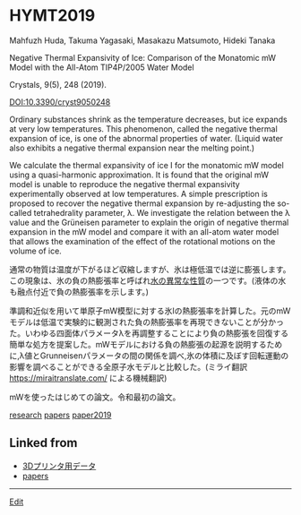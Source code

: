 # HYMT2019

Mahfuzh Huda, Takuma Yagasaki, Masakazu Matsumoto, Hideki Tanaka

Negative Thermal Expansivity of Ice: Comparison of the Monatomic mW Model with the All-Atom TIP4P/2005 Water Model

Crystals, 9(5), 248  (2019).

[DOI:10.3390/cryst9050248](http://doi.org/10.3390/cryst9050248)



Ordinary substances shrink as the temperature decreases, but ice expands at very low temperatures. This phenomenon, called the negative thermal expansion of ice, is one of the abnormal properties of water. (Liquid water also exhibits a negative thermal expansion near the melting point.)



We calculate the thermal expansivity of ice I for the monatomic mW model using a quasi-harmonic approximation. It is found that the original mW model is unable to reproduce the negative thermal expansivity experimentally observed at low temperatures. A simple prescription is proposed to recover the negative thermal expansion by re-adjusting the so-called tetrahedrality parameter, λ. We investigate the relation between the λ value and the Grüneisen parameter to explain the origin of negative thermal expansion in the mW model and compare it with an all-atom water model that allows the examination of the effect of the rotational motions on the volume of ice.



通常の物質は温度が下がるほど収縮しますが、氷は極低温では逆に膨張します。この現象は、氷の負の熱膨張率と呼ばれ[水の異常な性質](水の異常な性質.md)の一つです。(液体の水も融点付近で負の熱膨張率を示します。)



準調和近似を用いて単原子mW模型に対する氷Iの熱膨張率を計算した。元のmWモデルは低温で実験的に観測された負の熱膨張率を再現できないことが分かった。いわゆる四面体パラメータλを再調整することにより負の熱膨張を回復する簡単な処方を提案した。mWモデルにおける負の熱膨張の起源を説明するために,λ値とGrunneisenパラメータの間の関係を調べ,氷の体積に及ぼす回転運動の影響を調べることができる全原子水モデルと比較した。(ミライ翻訳 https://miraitranslate.com/ による機械翻訳)



mWを使ったはじめての論文。令和最初の論文。



[research](research.md) [papers](papers.md) [paper2019](paper2019.md) 



## Linked from

* [3Dプリンタ用データ](3Dプリンタ用データ.md)
* [papers](papers.md)


----
[Edit](https://github.com/vitroid/vitroid.github.io/edit/master/MD/HYMT2019.md)
